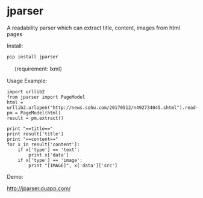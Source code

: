 # jparser
A readability parser which can extract title, content, images from html pages

Install:

    pip install jparser
    （requirement: lxml）

Usage Example:

    import urllib2
    from jparser import PageModel
    html = urllib2.urlopen("http://news.sohu.com/20170512/n492734045.shtml").read().decode('gb18030')
    pm = PageModel(html)
    result = pm.extract()
    
    print "==title=="
    print result['title']
    print "==content=="
    for x in result['content']:
        if x['type'] == 'text':
            print x['data']
        if x['type'] == 'image':
            print "[IMAGE]", x['data']['src']
    
Demo:

http://jparser.duapp.com/

